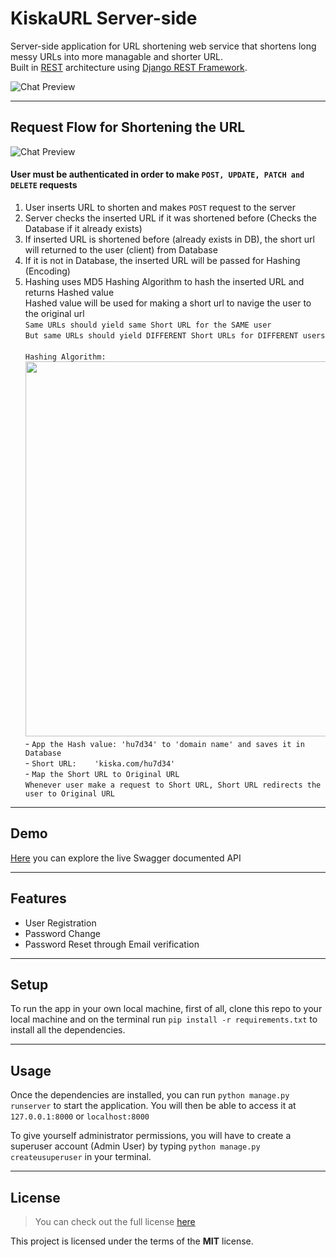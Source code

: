 KiskaURL Server-side
============
<!-- [![GitHub Stars](https://img.shields.io/github/stars/IgorAntun/node-chat.svg)](https://github.com/IgorAntun/node-chat/stargazers) [![GitHub Issues](https://img.shields.io/github/issues/IgorAntun/node-chat.svg)](https://github.com/IgorAntun/node-chat/issues) [![Current Version](https://img.shields.io/badge/version-1.0.7-green.svg)](https://github.com/IgorAntun/node-chat) [![Live Demo](https://img.shields.io/badge/demo-online-green.svg)](https://igorantun.com/chat) [![Gitter](https://badges.gitter.im/Join%20Chat.svg)](https://gitter.im/IgorAntun/node-chat?utm_source=badge&utm_medium=badge&utm_campaign=pr-badge) -->

Server-side application for URL shortening web service that shortens long messy URLs into more managable and shorter URL. <br/>
Built in <a href="https://en.wikipedia.org/wiki/Representational_state_transfer" target="_blank">REST</a> architecture using <a href="https://www.django-rest-framework.org/" target="_blank">Django REST Framework</a>.


![Chat Preview](https://i.imgur.com/ibdQ7ra.png)

---
## Request Flow for Shortening the URL
![Chat Preview](https://i.imgur.com/5mUbTPr.jpeg)

#### User must be authenticated in order to make `POST, UPDATE, PATCH and DELETE` requests
1. User inserts URL to shorten and makes `POST` request to the server
2. Server checks the inserted URL if it was shortened before (Checks the Database if it already exists)
3. If inserted URL is shortened before (already exists in DB), the short url will returned to the user (client) from Database
4. If it is not in Database, the inserted URL will be passed for Hashing (Encoding)
5. Hashing uses MD5 Hashing Algorithm to hash the inserted URL and returns Hashed value
  <br/> Hashed value will be used for making a short url to navige the user to the original url
        <br/> `Same URLs should yield same Short URL for the SAME user`<br/>
          `But same URLs should yield DIFFERENT Short URLs for DIFFERENT users`<br/><br/>
          `Hashing Algorithm:` <br/>
          <img src="https://i.imgur.com/qDRJ0Mb.png" width="600" heigh="600"/> <br/>
        - `App the Hash value: 'hu7d34' to 'domain name' and saves it in Database` <br/>
        - `Short URL:    'kiska.com/hu7d34'` <br/>
        - `Map the Short URL to Original URL` <br/>
        `Whenever user make a request to Short URL, Short URL redirects the user to Original URL`

---
## Demo
<p><a href="https://kiska.herokuapp.com/" target="_blank">Here</a> you can explore the live Swagger documented API</p>

---

## Features
- User Registration
- Password Change
- Password Reset through Email verification

---

## Setup
To run the app in your own local machine, first of all, clone this repo to your local machine and on the terminal run `pip install -r requirements.txt` to install all the dependencies.

---

## Usage
Once the dependencies are installed, you can run  `python manage.py runserver` to start the application. You will then be able to access it at `127.0.0.1:8000` or `localhost:8000`

To give yourself administrator permissions, you will have to create a superuser account (Admin User) by typing `python manage.py createusuperuser` in your terminal.

---

## License
>You can check out the full license [here](https://github.com/javokhirbek1999/kiska-url-server-side/blob/main/LICENSE)

This project is licensed under the terms of the **MIT** license.
